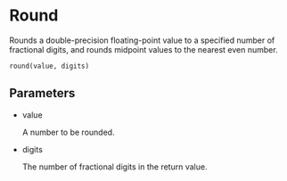# Round

Rounds a double-precision floating-point value to a specified number of fractional digits, and rounds midpoint values to the nearest even number.

`round(value, digits)`

## Parameters

* value

     A number to be rounded.

* digits

    The number of fractional digits in the return value.